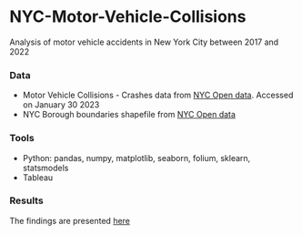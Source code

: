 # NYC-Motor-Vehicle-Collisions
Analysis of motor vehicle accidents in New York City between 2017 and 2022
### Data
* Motor Vehicle Collisions - Crashes data from [NYC Open data](https://data.cityofnewyork.us/Public-Safety/Motor-Vehicle-Collisions-Crashes/h9gi-nx95). Accessed on January 30 2023
* NYC Borough boundaries shapefile from [NYC Open data](https://data.cityofnewyork.us/City-Government/Borough-Boundaries/tqmj-j8zm)
### Tools
* Python: pandas, numpy, matplotlib, seaborn, folium, sklearn, statsmodels
* Tableau
### Results
The findings are presented [here](https://public.tableau.com/app/profile/fiyin4479/viz/collisions_16770278323930/Story1?publish=yes)
